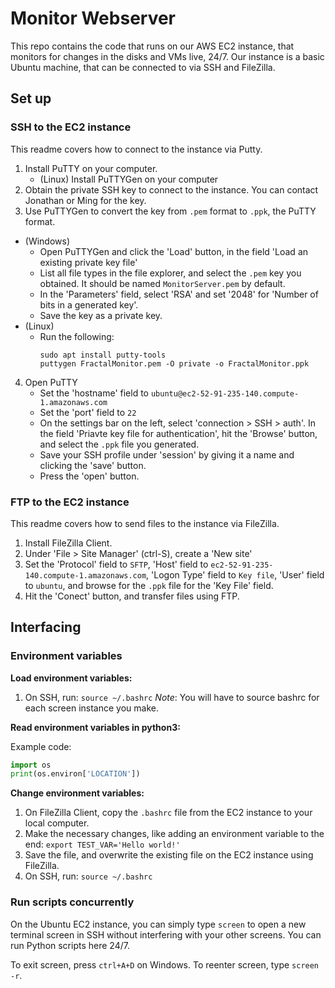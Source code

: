# Monitor Webserver
This repo contains the code that runs on our AWS EC2 instance, that monitors for changes in the disks and VMs live, 24/7. Our instance is a basic Ubuntu machine, that can be connected to via SSH and FileZilla.

## Set up

### SSH to the EC2 instance
This readme covers how to connect to the instance via Putty.

1. Install PuTTY on your computer.
    - (Linux) Install PuTTYGen on your computer
2. Obtain the private SSH key to connect to the instance. You can contact Jonathan or Ming for the key.
3. Use PuTTYGen to convert the key from `.pem` format to `.ppk`, the PuTTY format.
- (Windows) 
    - Open PuTTYGen and click the 'Load' button, in the field 'Load an existing private key file'
    - List all file types in the file explorer, and select the `.pem` key you obtained. It should be named `MonitorServer.pem` by default.
    - In the 'Parameters' field, select 'RSA' and set '2048' for 'Number of bits in a generated key'.
    - Save the key as a private key.
- (Linux)
    - Run the following:
        ```shell
        sudo apt install putty-tools
        puttygen FractalMonitor.pem -O private -o FractalMonitor.ppk
        ```
4. Open PuTTY
    - Set the 'hostname' field to `ubuntu@ec2-52-91-235-140.compute-1.amazonaws.com`
    - Set the 'port' field to `22`
    - On the settings bar on the left, select 'connection > SSH > auth'. In the field 'Priavte key file for authentication', hit the 'Browse' button, and select the `.ppk` file you generated.
    - Save your SSH profile under 'session' by giving it a name and clicking the 'save' button.
    - Press the 'open' button.

### FTP to the EC2 instance
This readme covers how to send files to the instance via FileZilla.
1. Install FileZilla Client.
2. Under 'File > Site Manager' (ctrl-S), create a 'New site'
3. Set the 'Protocol' field to `SFTP`, 'Host' field to `ec2-52-91-235-140.compute-1.amazonaws.com`, 'Logon Type' field to `Key file`, 'User' field to `ubuntu`, and browse for the `.ppk` file for the 'Key File' field.
4. Hit the 'Conect' button, and transfer files using FTP.

## Interfacing

### Environment variables
**Load environment variables:**
1. On SSH, run: `source ~/.bashrc`
*Note*: You will have to source bashrc for each screen instance you make.

**Read environment variables in python3:**

Example code:
```python
import os
print(os.environ['LOCATION'])
```

**Change environment variables:**
1. On FileZilla Client, copy the `.bashrc` file from the EC2 instance to your local computer.
2. Make the necessary changes, like adding an environment variable to the end: `export TEST_VAR='Hello world!'`
3. Save the file, and overwrite the existing file on the EC2 instance using FileZilla.
4. On SSH, run: `source ~/.bashrc`

### Run scripts concurrently
On the Ubuntu EC2 instance, you can simply type `screen` to open a new terminal screen in SSH without interfering with your other screens. You can run Python scripts here 24/7.

To exit screen, press `ctrl+A+D` on Windows. To reenter screen, type `screen -r`.
